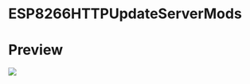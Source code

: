 # ESP8266HTTPUpdateServerMods
# Preview
<p >
  <img src="https://github.com/ESP8266HTTPUpdateServerMods/extras/a.png"/>
</p>
